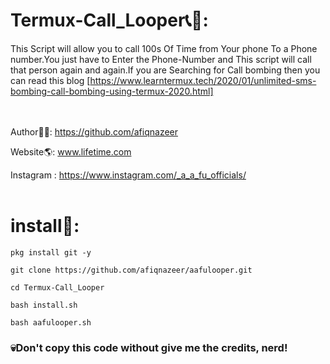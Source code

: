 # Termux-Call_Looper📞🔁:
This Script will allow you to call 100s Of Time from Your phone To a Phone number.You just have to Enter the Phone-Number and This script will call that person again and again.If you are Searching for Call bombing then you can read this blog [https://www.learntermux.tech/2020/01/unlimited-sms-bombing-call-bombing-using-termux-2020.html]
<br><br><br>


Author👨‍💻: https://github.com/afiqnazeer<br>

Website🌎: www.lifetime.com

Instagram : https://www.instagram.com/_a_a_fu_officials/ <br>
<br>

# install📲:

```pkg install git -y``` <br>

```git clone https://github.com/afiqnazeer/aafulooper.git``` <br>

```cd Termux-Call_Looper``` <br>

```bash install.sh``` <br>

```bash aafulooper.sh``` <br>


<h3>💀Don't copy this code without give me the credits, nerd!</h3> <br>
